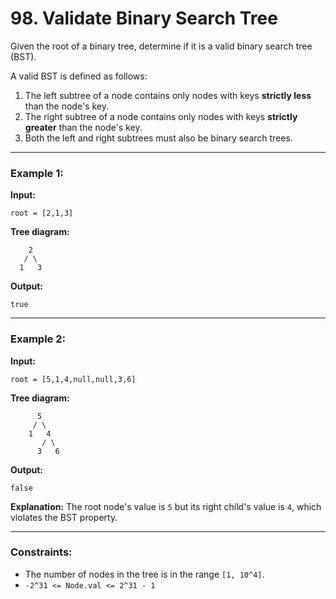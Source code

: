 # 98. Validate Binary Search Tree

Given the root of a binary tree, determine if it is a valid binary search tree (BST).

A valid BST is defined as follows:

1. The left subtree of a node contains only nodes with keys **strictly less** than the node's key.
2. The right subtree of a node contains only nodes with keys **strictly greater** than the node's key.
3. Both the left and right subtrees must also be binary search trees.

---

### Example 1:

**Input:**
```
root = [2,1,3]
```

**Tree diagram:**
```
    2
   / \
  1   3
```

**Output:**
```
true
```

---

### Example 2:

**Input:**
```
root = [5,1,4,null,null,3,6]
```

**Tree diagram:**
```
      5
     / \
    1   4
       / \
      3   6
```

**Output:**
```
false
```

**Explanation:** The root node's value is `5` but its right child's value is `4`, which violates the BST property.

---

### Constraints:
- The number of nodes in the tree is in the range `[1, 10^4]`.
- `-2^31 <= Node.val <= 2^31 - 1`
